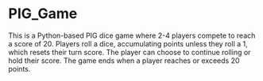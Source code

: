 # PIG_Game
This is a Python-based PIG dice game where 2-4 players compete to reach a score of 20. Players roll a dice, accumulating points unless they roll a 1, which resets their turn score. The player can choose to continue rolling or hold their score. The game ends when a player reaches or exceeds 20 points.
